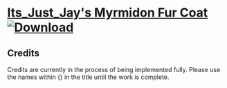 # [Its_Just_Jay's Myrmidon Fur Coat](https://git.io/JE2OG) [![Download](https://img.shields.io/badge/Download--red?style=social&logo=github)](https://git.io/JE235)



## Credits

Credits are currently in the process of being implemented fully. Please use the names within {} in the title until the work is complete.

